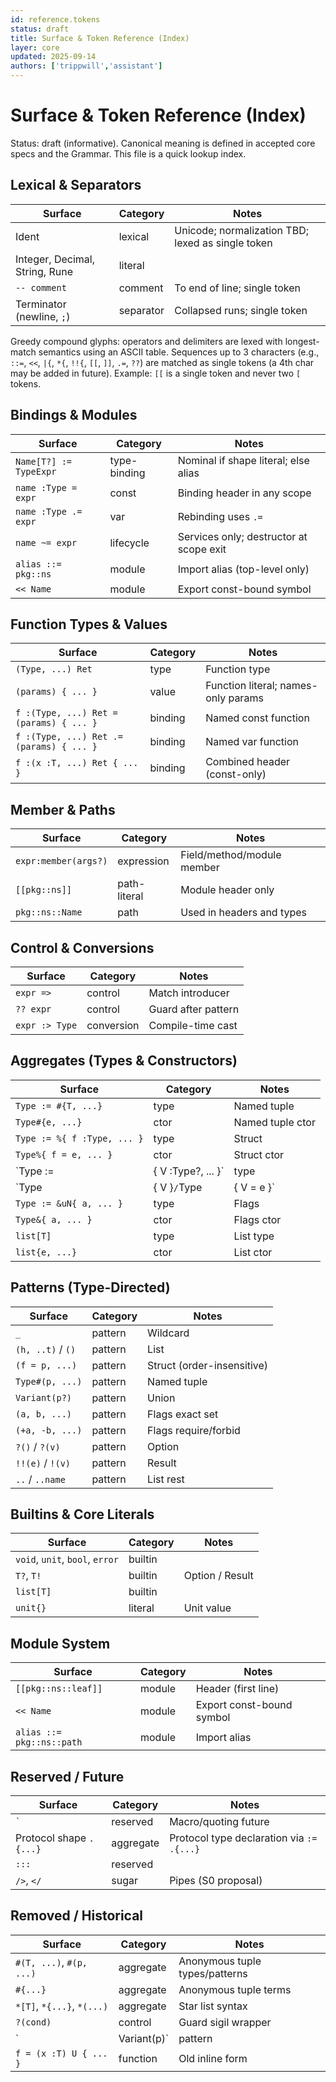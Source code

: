 ```yaml
---
id: reference.tokens
status: draft
title: Surface & Token Reference (Index)
layer: core
updated: 2025-09-14
authors: ['trippwill','assistant']
---
```


# Surface & Token Reference (Index)

Status: draft (informative). Canonical meaning is defined in accepted core specs and the Grammar. This file is a quick lookup index.

## Lexical & Separators
| Surface | Category | Notes |
|---|---|---|
| Ident | lexical | Unicode; normalization TBD; lexed as single token |
| Integer, Decimal, String, Rune | literal | |
| `-- comment` | comment | To end of line; single token |
| Terminator (newline, `;`) | separator | Collapsed runs; single token |

Greedy compound glyphs: operators and delimiters are lexed with longest-match semantics using an ASCII table. Sequences up to 3 characters (e.g., `::=`, `<<`, `|{`, `*{`, `!!{`, `[[`, `]]`, `.=`, `??`) are matched as single tokens (a 4th char may be added in future). Example: `[[` is a single token and never two `[` tokens.

## Bindings & Modules
| Surface | Category | Notes |
|---|---|---|
| `Name[T?] := TypeExpr` | type-binding | Nominal if shape literal; else alias |
| `name :Type = expr` | const | Binding header in any scope |
| `name :Type .= expr` | var | Rebinding uses `.=` |
| `name ~= expr` | lifecycle | Services only; destructor at scope exit |
| `alias ::= pkg::ns` | module | Import alias (top-level only) |
| `<< Name` | module | Export const-bound symbol |

## Function Types & Values
| Surface | Category | Notes |
|---|---|---|
| `(Type, ...) Ret` | type | Function type |
| `(params) { ... }` | value | Function literal; names-only params |
| `f :(Type, ...) Ret = (params) { ... }` | binding | Named const function |
| `f :(Type, ...) Ret .= (params) { ... }` | binding | Named var function |
| `f :(x :T, ...) Ret { ... }` | binding | Combined header (const-only) |

## Member & Paths
| Surface | Category | Notes |
|---|---|---|
| `expr:member(args?)` | expression | Field/method/module member |
| `[[pkg::ns]]` | path-literal | Module header only |
| `pkg::ns::Name` | path | Used in headers and types |

## Control & Conversions
| Surface | Category | Notes |
|---|---|---|
| `expr =>` | control | Match introducer |
| `?? expr` | control | Guard after pattern |
| `expr :> Type` | conversion | Compile-time cast |

## Aggregates (Types & Constructors)
| Surface | Category | Notes |
|---|---|---|
| `Type := #{T, ...}` | type | Named tuple |
| `Type#{e, ...}` | ctor | Named tuple ctor |
| `Type := %{ f :Type, ... }` | type | Struct |
| `Type%{ f = e, ... }` | ctor | Struct ctor |
| `Type := |{ V :Type?, ... }` | type | Union |
| `Type|{ V }` / `Type|{ V = e }` | ctor | Union ctors |
| `Type := &uN{ a, ... }` | type | Flags |
| `Type&{ a, ... }` | ctor | Flags ctor |
| `list[T]` | type | List type |
| `list{e, ...}` | ctor | List ctor |

## Patterns (Type-Directed)
| Surface | Category | Notes |
|---|---|---|
| `_` | pattern | Wildcard |
| `(h, ..t)` / `()` | pattern | List |
| `(f = p, ...)` | pattern | Struct (order-insensitive) |
| `Type#(p, ...)` | pattern | Named tuple |
| `Variant(p?)` | pattern | Union |
| `(a, b, ...)` | pattern | Flags exact set |
| `(+a, -b, ...)` | pattern | Flags require/forbid |
| `?()` / `?(v)` | pattern | Option |
| `!!(e)` / `!(v)` | pattern | Result |
| `..` / `..name` | pattern | List rest |

## Builtins & Core Literals
| Surface | Category | Notes |
|---|---|---|
| `void`, `unit`, `bool`, `error` | builtin | |
| `T?`, `T!` | builtin | Option / Result |
| `list[T]` | builtin | |
| `unit{}` | literal | Unit value |

## Module System
| Surface | Category | Notes |
|---|---|---|
| `[[pkg::ns::leaf]]` | module | Header (first line) |
| `<< Name` | module | Export const-bound symbol |
| `alias ::= pkg::ns::path` | module | Import alias |

## Reserved / Future
| Surface | Category | Notes |
|---|---|---|
| `` ` `` | reserved | Macro/quoting future |
| Protocol shape `.{...}` | aggregate | Protocol type declaration via `:= .{...}` |
| `:::` | reserved | |
| `/>`, `</` | sugar | Pipes (S0 proposal) |

## Removed / Historical
| Surface | Category | Notes |
|---|---|---|
| `#(T, ...)`, `#(p, ...)` | aggregate | Anonymous tuple types/patterns |
| `#{...}` | aggregate | Anonymous tuple terms |
| `*[T]`, `*{...}`, `*(...)` | aggregate | Star list syntax |
| `?(cond)` | control | Guard sigil wrapper |
| `|Variant(p)` | pattern | Union pattern sigil |
| `f = (x :T) U { ... }` | function | Old inline form |
